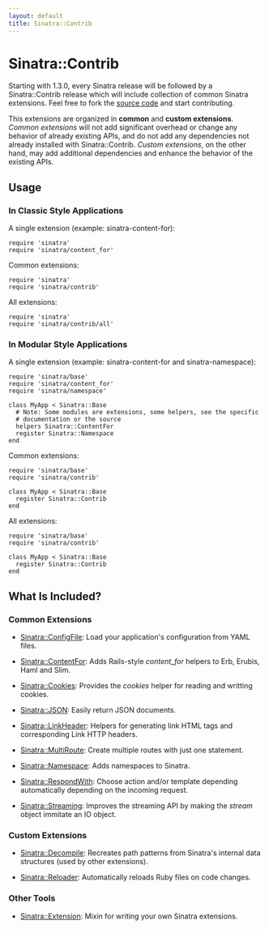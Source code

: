 ```yaml
---
layout: default
title: Sinatra::Contrib
---
```


Sinatra::Contrib
================

Starting with 1.3.0, every Sinatra release will be followed by a
Sinatra::Contrib release which will include collection of common Sinatra
extensions.  Feel free to fork the
[source code](https://github.com/sinatra/sinatra-contrib) and start
contributing.

This extensions are organized in **common** and **custom extensions**.  *Common
extensions* will not add significant overhead or change any behavior of already
existing APIs, and do not add any dependencies not already installed with
Sinatra::Contrib.  *Custom extensions*, on the other hand, may add additional
dependencies and enhance the behavior of the existing APIs.


## Usage

### In Classic Style Applications

A single extension (example: sinatra-content-for):

    require 'sinatra'
    require 'sinatra/content_for'

Common extensions:

    require 'sinatra'
    require 'sinatra/contrib'

All extensions:

    require 'sinatra'
    require 'sinatra/contrib/all'

### In Modular Style Applications

A single extension (example: sinatra-content-for and sinatra-namespace):

    require 'sinatra/base'
    require 'sinatra/content_for'
    require 'sinatra/namespace'

    class MyApp < Sinatra::Base
      # Note: Some modules are extensions, some helpers, see the specific
      # documentation or the source
      helpers Sinatra::ContentFor
      register Sinatra::Namespace
    end

Common extensions:

    require 'sinatra/base'
    require 'sinatra/contrib'

    class MyApp < Sinatra::Base
      register Sinatra::Contrib
    end

All extensions:

    require 'sinatra/base'
    require 'sinatra/contrib'

    class MyApp < Sinatra::Base
      register Sinatra::Contrib
    end


## What Is Included?

### Common Extensions

* [Sinatra::ConfigFile](config_file.html): Load your application's
  configuration from YAML files.

* [Sinatra::ContentFor](content_for.html): Adds Rails-style *content_for*
  helpers to Erb, Erubis, Haml and Slim.

* [Sinatra::Cookies](cookies.html): Provides the *cookies* helper for reading
  and writting cookies.

* [Sinatra::JSON](json.html): Easily return JSON documents.

* [Sinatra::LinkHeader](link_header.html): Helpers for generating link HTML
  tags and corresponding Link HTTP headers. 

* [Sinatra::MultiRoute](multi_route.html): Create multiple routes with just one
  statement.

* [Sinatra::Namespace](namespace.html): Adds namespaces to Sinatra.

* [Sinatra::RespondWith](respond_with.html): Choose action and/or template
  depending automatically depending on the incoming request.

* [Sinatra::Streaming](streaming.html): Improves the streaming API by making
  the *stream* object immitate an IO object.

### Custom Extensions

* [Sinatra::Decompile](decompile.html): Recreates path patterns from Sinatra's
  internal data structures (used by other extensions).

* [Sinatra::Reloader](reloader.html): Automatically reloads Ruby files on code
  changes.

### Other Tools

* [Sinatra::Extension](extension.html): Mixin for writing your own Sinatra
  extensions.

